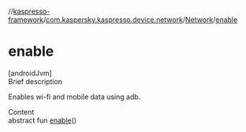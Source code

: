 //[kaspresso-framework](../../index.md)/[com.kaspersky.kaspresso.device.network](../index.md)/[Network](index.md)/[enable](enable.md)



# enable  
[androidJvm]  
Brief description  


Enables wi-fi and mobile data using adb.

  
Content  
abstract fun [enable](enable.md)()  



